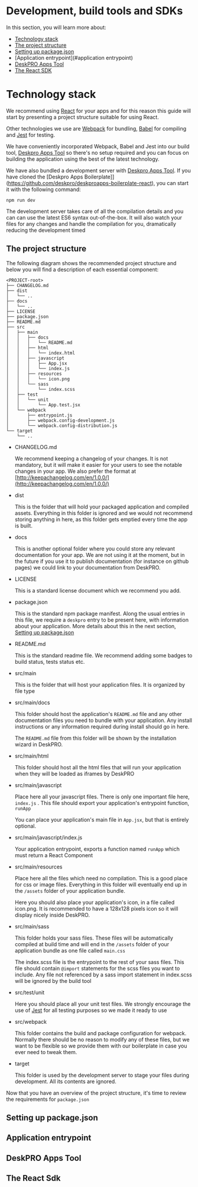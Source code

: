 # Development, build tools and SDKs

In this section, you will learn more about:

- [Technology stack](#technology-stack)
- [The project structure](#the-project-structure)
- [Setting up package.json](#setting-up-package-json)
- [Application entrypoint](#application entrypoint)
- [DeskPRO Apps Tool](#deskpro-apps-tool)
- [The React SDK](#the-react-sdk)

# Technology stack

We recommend using [React](https://facebook.github.io/react/) for your apps and for this reason this guide will start by presenting a project structure suitable for using React.

Other technologies we use are [Webpack](https://webpack.js.org/) for bundling, [Babel](https://babeljs.io/) for compiling and [Jest](https://facebook.github.io/jest/) for testing.

We have conveniently incorporated Webpack, Babel and Jest into our build tool, [Deskpro Apps Tool](https://github.com/deskpro/deskproapps-dpat) so there's no setup required and you can focus on building the application
using the best of the latest technology.

We have also bundled a development server with [Deskpro Apps Tool](https://github.com/deskpro/deskproapps-dpat). If you have cloned the [Deskpro Apps Boilerplate]](https://github.com/deskpro/deskproapps-boilerplate-react),
you can start it with the following command:

    npm run dev

The development server takes care of all the compilation details and you can can use the latest ES6 syntax out-of-the-box. It will also watch your files for any changes and handle the compilation for you, dramatically reducing the development timed

   

## The project structure

The following diagram shows the recommended project structure and below you will find a description of each essential component:

```
<PROJECT-root>
├── CHANGELOG.md
├── dist
│   └── .. 
├── docs
│   └── ..    
├── LICENSE
├── package.json
├── README.md
├── src
│   ├── main
│   │   ├── docs
│   │   │   └── README.md
│   │   ├── html
│   │   │   └── index.html
│   │   ├── javascript
│   │   │   ├── App.jsx
│   │   │   └── index.js
│   │   ├── resources
│   │   │   └── icon.png
│   │   └── sass
│   │       └── index.scss
│   ├── test
│   │   └── unit
│   │       └── App.test.jsx
│   └── webpack
│       ├── entrypoint.js
│       ├── webpack.config-development.js
│       └── webpack.config-distribution.js
└── target
    └── ..

```

- CHANGELOG.md
    
    We recommend keeping a changelog of your changes. It is not mandatory, but it will make it easier for your users to see the notable changes in your app. We also prefer the format at [http://keepachangelog.com/en/1.0.0/](http://keepachangelog.com/en/1.0.0/)
    
- dist
    
    This is the folder that will hold your packaged application and compiled assets. Everything in this folder is ignored and we would not recommend storing anything in here, as this folder gets emptied every time the app is built.
     
- docs
     
     This is another optional folder where you could store any relevant documentation for your app. We are not using it at the moment, but in the future if you use it to publish documentation (for instance on github pages) we could link to your documentation from DeskPRO.

- LICENSE

    This is a standard license document which we recommend you add. 
    
- package.json    

    This is the standard npm package manifest. Along the usual entries in this file, we require a `deskpro` entry to be present here, with information about your application. More details about this in the next section, [Setting up package.json](#setting-up-package-json)
     
- README.md
     
     This is the standard readme file. We recommend adding some badges to build status, tests status etc.
     
- src/main
    
    This is the folder that will host your application files. It is organized by file type
    
- src/main/docs 
     
     This folder should host the application's `README.md` file and any other documentation files you need to bundle with your application. Any install instructions or any information required during install should go in here. 
     
     The `README.md` file from this folder will be shown by the installation wizard in DeskPRO.
     
- src/main/html

    This folder should host all the html files that will run your application when they will be loaded as iframes by DeskPRO
     
- src/main/javascript
     
     Place here all your javascript files. There is only one important file here, `index.js` . This file should export your application's entrypoint function, `runApp`
     
     You can place your application's main file in `App.jsx`, but that is entirely optional. 
     
- src/main/javascript/index.js
     
     Your application entrypoint, exports a function named `runApp` which must return a React Component
     
- src/main/resources
     
     Place here all the files which need no compilation. This is a good place for css or image files. Everything in this folder will eventually end up in the `/assets` folder of your application bundle.
     
     Here you should also place your application's icon, in a file called icon.png. It is recommended to have a 128x128 pixels icon so it will display nicely inside DeskPRO.

- src/main/sass     

    This folder holds your sass files. These files will be automatically compiled at build time and will end in the `/assets` folder of your application bundle as one file called `main.css`
    
    The index.scss file is the entrypoint to the rest of your sass files. This file should contain `@import` statements for the scss files you want to include. Any file not referenced by a sass import statement in index.scss will be ignored by the build tool

- src/test/unit
     
     Here you should place all your unit test files. We strongly encourage the use of [Jest](https://facebook.github.io/jest/) for all testing purposes so we made it ready to use
     
- src/webpack
     
     This folder contains the build and package configuration for webpack. Normally there should be no reason to modify any of these files, but we want to be flexible so we provide them with our boilerplate in case you ever need to tweak them.
     
- target
     
     This folder is used by the development server to stage your files during development. All its contents are ignored.
     
     
Now that you have an overview of the project structure, it's time to review the requirements for `package.json`      
     
## Setting up package.json

## Application entrypoint

## DeskPRO Apps Tool

## The React Sdk
